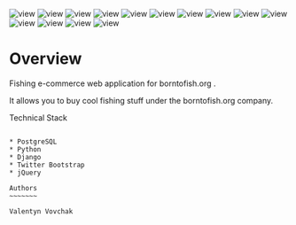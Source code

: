 ![view](https://github.com/valentynvovchak/Fish-e-Shop/blob/main/1.jpg?raw=true)
![view](https://github.com/valentynvovchak/Fish-e-Shop/blob/main/2.jpg?raw=true)
![view](https://github.com/valentynvovchak/Fish-e-Shop/blob/main/3.jpg?raw=true)
![view](https://github.com/valentynvovchak/Fish-e-Shop/blob/main/4.jpg?raw=true)
![view](https://github.com/valentynvovchak/Fish-e-Shop/blob/main/5.jpg?raw=true)
![view](https://github.com/valentynvovchak/Fish-e-Shop/blob/main/6.jpg?raw=true)
![view](https://github.com/valentynvovchak/Fish-e-Shop/blob/main/7.jpg?raw=true)
![view](https://github.com/valentynvovchak/Fish-e-Shop/blob/main/8.jpg?raw=true)
![view](https://github.com/valentynvovchak/Fish-e-Shop/blob/main/9.jpg?raw=true)
![view](https://github.com/valentynvovchak/Fish-e-Shop/blob/main/10.jpg?raw=true)
![view](https://github.com/valentynvovchak/Fish-e-Shop/blob/main/11.jpg?raw=true)
![view](https://github.com/valentynvovchak/Fish-e-Shop/blob/main/12.jpg?raw=true)
![view](https://github.com/valentynvovchak/Fish-e-Shop/blob/main/13.jpg?raw=true)
![view](https://github.com/valentynvovchak/Fish-e-Shop/blob/main/14.jpg?raw=true)

Overview
========

Fishing e-commerce web application for borntofish.org .

It allows you to buy cool fishing stuff under the borntofish.org company.

Technical Stack
~~~~~~~~~~~~~~~

* PostgreSQL
* Python
* Django
* Twitter Bootstrap
* jQuery

Authors
~~~~~~~

Valentyn Vovchak
